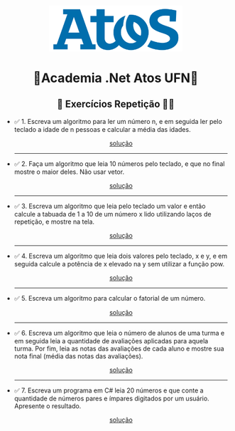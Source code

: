 ﻿<div>
  <div align="center">
    <img src="../logo.png" style="width: 300px;" />
    <h1>🚀Academia .Net Atos UFN🚀</h1>
  </div>
  <h2 align="center">🚀 Exercícios Repetição 🧑‍🎓</h2>
  <ul>
    <li>
      ✅ 1. Escreva um algoritmo para ler um número n, e em seguida ler pelo teclado a idade de n 
pessoas e calcular a média das idades.
      <p align="center">
        <a href="./Exercicio01/Program.cs">solução</a>
      </p>
      <hr/>
    </li>
    <li>
      ✅ 2. Faça um algoritmo que leia 10 números pelo teclado, e que no final mostre o maior deles. Não usar vetor.
      <p align="center">
        <a href="./Exercicio02/Program.cs">solução</a>
      </p>
      <hr/>
    </li>
    <li>
      ✅ 3. Escreva um algoritmo que leia pelo teclado um valor e então calcule a tabuada de 1 a 10 de um número
x lido utilizando laços de repetição, e mostre na tela.
      <p align="center">
        <a href="./Exercicio03/Program.cs">solução</a>
      </p>
      <hr/>
    </li>
    <li>
      ✅ 4. Escreva um algoritmo que leia dois valores pelo teclado, x e y, e em seguida calcule a potência de x
elevado na y sem utilizar a função pow.
      <p align="center">
        <a href="./Exercicio04/Program.cs">solução</a>
      </p>
      <hr/>
    </li>
    <li>
      ✅ 5. Escreva um algoritmo para calcular o fatorial de um número.
      <p align="center">
        <a href="./Exercicio05/Program.cs">solução</a>
      </p>
      <hr/>
    </li>
    <li>
      ✅ 6. Escreva um algoritmo que leia o número de alunos de uma turma e em seguida leia a quantidade de avaliações 
aplicadas para aquela turma. Por fim, leia as notas das avaliações de cada aluno e mostre sua nota final 
(média das notas das avaliações).
      <p align="center">
        <a href="./Exercicio06/Program.cs">solução</a>
      </p>
      <hr/>
    </li>
    <li>
      ✅ 7. Escreva um programa em C# leia 20 números e que conte a quantidade de números pares e ímpares digitados por 
um usuário. Apresente o resultado.
      <p align="center">
        <a href="./Exercicio07/Program.cs">solução</a>
      </p>
    </li>
  </ul>
</div>
